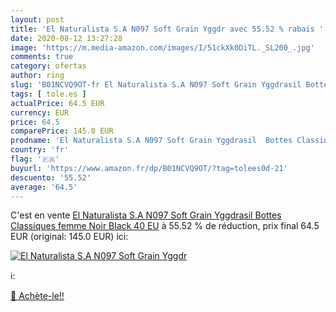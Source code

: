 ```yaml
---
layout: post
title: 'El Naturalista S.A N097 Soft Grain Yggdr avec 55.52 % rabais '
date: 2020-08-12 13:27:28
image: 'https://m.media-amazon.com/images/I/51ckXk0DiTL._SL200_.jpg'
comments: true
category: ofertas
author: ring
slug: 'B01NCVQ9OT-fr El Naturalista S.A N097 Soft Grain Yggdrasil Bottes...'
tags: [ tole.es ]
actualPrice: 64.5 EUR
currency: EUR
price: 64.5
comparePrice: 145.0 EUR
prodname: 'El Naturalista S.A N097 Soft Grain Yggdrasil  Bottes Classiques femme  Noir  Black   40 EU'
country: 'fr'
flag: '🇫🇷'
buyurl: 'https://www.amazon.fr/dp/B01NCVQ9OT/?tag=tolees0d-21'
descuento: '55.52'
average: '64.5'
---
```


C'est en vente [El Naturalista S.A N097 Soft Grain Yggdrasil  Bottes Classiques femme  Noir  Black   40 EU](https://www.amazon.fr/dp/B01NCVQ9OT/?tag=tolees0d-21)  à  55.52 % de réduction, prix final  64.5 EUR (original: 145.0 EUR) ici:

[![El Naturalista S.A N097 Soft Grain Yggdr](https://m.media-amazon.com/images/I/51ckXk0DiTL._SL200_.jpg)](https://www.amazon.fr/dp/B01NCVQ9OT/?tag=tolees0d-21)

ℹ️:


[🛒 Achète-le!!](https://www.amazon.fr/dp/B01NCVQ9OT/?tag=tolees0d-21)
